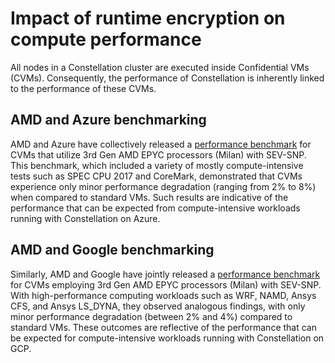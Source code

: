 # Impact of runtime encryption on compute performance

All nodes in a Constellation cluster are executed inside Confidential VMs (CVMs). Consequently, the performance of Constellation is inherently linked to the performance of these CVMs.

## AMD and Azure benchmarking

AMD and Azure have collectively released a [performance benchmark](https://community.amd.com/t5/business/microsoft-azure-confidential-computing-powered-by-3rd-gen-epyc/ba-p/497796) for CVMs that utilize 3rd Gen AMD EPYC processors (Milan) with SEV-SNP. This benchmark, which included a variety of mostly compute-intensive tests such as SPEC CPU 2017 and CoreMark, demonstrated that CVMs experience only minor performance degradation (ranging from 2% to 8%) when compared to standard VMs. Such results are indicative of the performance that can be expected from compute-intensive workloads running with Constellation on Azure.

## AMD and Google benchmarking

Similarly, AMD and Google have jointly released a [performance benchmark](https://www.amd.com/system/files/documents/3rd-gen-epyc-gcp-c2d-conf-compute-perf-brief.pdf) for CVMs employing 3rd Gen AMD EPYC processors (Milan) with SEV-SNP. With high-performance computing workloads such as WRF, NAMD, Ansys CFS, and Ansys LS_DYNA, they observed analogous findings, with only minor performance degradation (between 2% and 4%) compared to standard VMs. These outcomes are reflective of the performance that can be expected for compute-intensive workloads running with Constellation on GCP.
